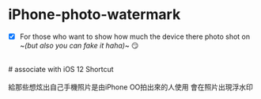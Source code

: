 # iPhone-photo-watermark
- [x] For those who want to show how much the device there photo shot on </br>
~_(but also you can fake it haha)_~ :smirk:
</br>
# associate with iOS 12 Shortcut
</br>
</br>
給那些想炫出自己手機照片是由iPhone OO拍出來的人使用
會在照片出現浮水印
